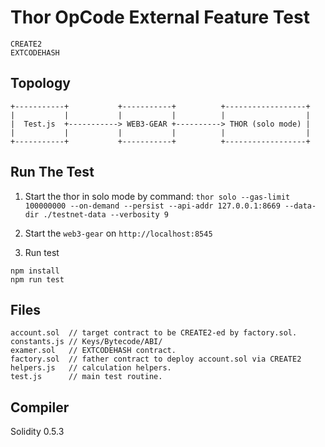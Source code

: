 # Thor OpCode External Feature Test
```
CREATE2
EXTCODEHASH
```

## Topology

```
+-----------+           +-----------+          +------------------+
|           |           |           |          |                  |
|  Test.js  +-----------> WEB3-GEAR +----------> THOR (solo mode) |
|           |           |           |          |                  |
+-----------+           +-----------+          +------------------+

```

## Run The Test
1. Start the thor in solo mode by command: `thor solo --gas-limit 100000000 --on-demand --persist --api-addr 127.0.0.1:8669 --data-dir ./testnet-data --verbosity 9`

2. Start the `web3-gear` on `http://localhost:8545`

3. Run test

```
npm install
npm run test
```

## Files
```
account.sol  // target contract to be CREATE2-ed by factory.sol.
constants.js // Keys/Bytecode/ABI/
examer.sol   // EXTCODEHASH contract.
factory.sol  // father contract to deploy account.sol via CREATE2
helpers.js   // calculation helpers.
test.js      // main test routine.
```

## Compiler
Solidity 0.5.3